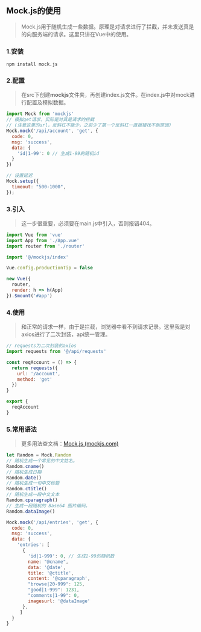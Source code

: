 ## Mock.js的使用

> Mock.js用于随机生成一些数据。原理是对请求进行了拦截，并未发送真是的向服务端的请求。这里只讲在Vue中的使用。

### 1.安装

`npm install mock.js`

### 2.配置

> 在src下创建**mockjs**文件夹，再创建index.js文件。在index.js中对mock进行配置及模拟数据。

```javascript
import Mock from 'mockjs'
// 模拟get请求，实际是对真是请求的拦截
// (注意这里的url，反斜杠不能少，之前少了第一个反斜杠一直报错找不到原因)
Mock.mock('/api/account', 'get', {
  code: 0,
  msg: 'success',
  data: {
  	'id|1-99': 0 // 生成1-99的随机id
  }
})

// 设置延迟
Mock.setup({
  timeout: "500-1000",
});
```

### 3.引入

> 这一步很重要，必须要在main.js中引入，否则报错404。

```javascript
import Vue from 'vue'
import App from './App.vue'
import router from './router'

import '@/mockjs/index'

Vue.config.productionTip = false

new Vue({
  router,
  render: h => h(App)
}).$mount('#app')
```

### 4.使用

> 和正常的请求一样，由于是拦截，浏览器中看不到请求记录。这里我是对axios进行了二次封装，api统一管理。

```javascript
// requests为二次封装的axios
import requests from '@/api/requests'

const reqAccount = () => {
  return requests({
    url: '/account',
    method: 'get'
  })
}

export {
  reqAccount
}
```

### 5.常用语法

> 更多用法查文档：[Mock.js (mockjs.com)](http://mockjs.com/)

```javascript
let Random = Mock.Random
// 随机生成一个常见的中文姓名。
Random.cname()
// 随机生成日期
Random.date()
// 随机生成一句中文标题
Random.ctitle()
// 随机生成一段中文文本
Random.cparagraph()
// 生成一段随机的 Base64 图片编码。
Random.dataImage()

Mock.mock('/api/entries', 'get', {
  code: 0,
  msg: 'success',
  data: {
    'entries': [
      {
        'id|1-999': 0, // 生成1-99的随机数
        name: "@cname",
        data: '@date',
        title: '@ctitle',
        content: '@cparagraph',
        "browse|20-999": 125,
        "good|1-999": 1231,
        "comments|1-99": 0,
        imagesurl: '@dataImage'
      },
     ]
  }
}
```

